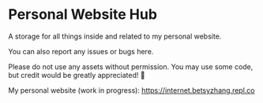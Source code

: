 # Personal Website Hub
A storage for all things inside and related to my personal website.  

You can also report any issues or bugs here.  

Please do not use any assets without permission. You may use some code, but credit would be greatly appreciated! 🙌  

My personal website (work in progress): https://internet.betsyzhang.repl.co  
